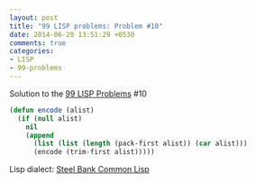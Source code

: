 ```yaml
---
layout: post
title: "99 LISP problems: Problem #10"
date: 2014-06-20 13:51:29 +0530
comments: true
categories: 
- LISP
- 99-problems
---
```


Solution to the [99 LISP Problems][99prob] #10

```cl
(defun encode (alist)
  (if (null alist)
    nil
    (append
      (list (list (length (pack-first alist)) (car alist)))
      (encode (trim-first alist)))))
```

Lisp dialect: [Steel Bank Common Lisp][sbcl]

<!--links-->
[99prob]: http://www.ic.unicamp.br/~meidanis/courses/mc336/2006s2/funcional/L-99_Ninety-Nine_Lisp_Problems.html
[sbcl]: http://www.sbcl.org/
